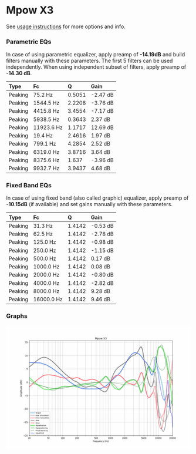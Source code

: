 # Mpow X3
See [usage instructions](https://github.com/jaakkopasanen/AutoEq#usage) for more options and info.

### Parametric EQs
In case of using parametric equalizer, apply preamp of **-14.19dB** and build filters manually
with these parameters. The first 5 filters can be used independently.
When using independent subset of filters, apply preamp of **-14.30 dB**.

| Type    | Fc         |      Q | Gain     |
|:--------|:-----------|:-------|:---------|
| Peaking | 75.2 Hz    | 0.5051 | -2.47 dB |
| Peaking | 1544.5 Hz  | 2.2208 | -3.76 dB |
| Peaking | 4415.8 Hz  | 3.4554 | -7.17 dB |
| Peaking | 5938.5 Hz  | 0.3643 | 2.37 dB  |
| Peaking | 11923.6 Hz | 1.1717 | 12.69 dB |
| Peaking | 19.4 Hz    | 2.4616 | 1.97 dB  |
| Peaking | 799.1 Hz   | 4.2854 | 2.52 dB  |
| Peaking | 6319.0 Hz  | 3.8716 | 3.64 dB  |
| Peaking | 8375.6 Hz  | 1.637  | -3.96 dB |
| Peaking | 9932.7 Hz  | 3.9437 | 4.68 dB  |

### Fixed Band EQs
In case of using fixed band (also called graphic) equalizer, apply preamp of **-10.15dB**
(if available) and set gains manually with these parameters.

| Type    | Fc         |      Q | Gain     |
|:--------|:-----------|:-------|:---------|
| Peaking | 31.3 Hz    | 1.4142 | -0.53 dB |
| Peaking | 62.5 Hz    | 1.4142 | -2.78 dB |
| Peaking | 125.0 Hz   | 1.4142 | -0.98 dB |
| Peaking | 250.0 Hz   | 1.4142 | -1.15 dB |
| Peaking | 500.0 Hz   | 1.4142 | 0.17 dB  |
| Peaking | 1000.0 Hz  | 1.4142 | 0.08 dB  |
| Peaking | 2000.0 Hz  | 1.4142 | -0.80 dB |
| Peaking | 4000.0 Hz  | 1.4142 | -2.82 dB |
| Peaking | 8000.0 Hz  | 1.4142 | 9.28 dB  |
| Peaking | 16000.0 Hz | 1.4142 | 9.46 dB  |

### Graphs
![](./Mpow%20X3.png)